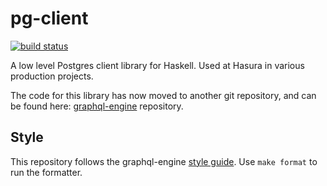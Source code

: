 # pg-client

[![build status](https://img.shields.io/github/workflow/status/hasura/pg-client-hs/Haskell%20CI/main?style=flat-square&logo=github&label=build%20status)](https://github.com/hasura/pg-client-hs/actions?query=workflow%3AHaskell-CI+branch%3Amain)

A low level Postgres client library for Haskell. Used at Hasura in various production projects.

The code for this library has now moved to another git repository, and can be
found here: 
[graphql-engine](https://github.com/hasura/graphql-engine/tree/main/server/lib/pg-client-hs) repository.

## Style

This repository follows the graphql-engine
[style guide](https://github.com/hasura/graphql-engine/blob/master/server/STYLE.md).
Use `make format` to run the formatter.
